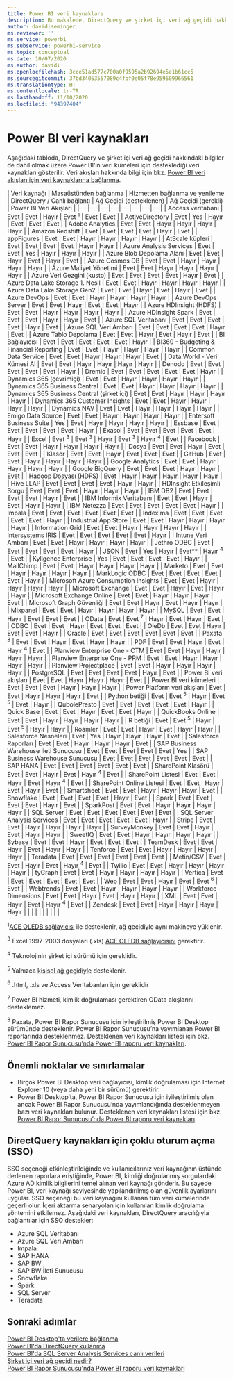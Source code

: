 ```yaml
---
title: Power BI veri kaynakları
description: Bu makalede, DirectQuery ve şirket içi veri ağ geçidi hakkındaki bilgiler de dahil olmak üzere Power BI’ın desteklediği veri kaynakları listelenir.
author: davidiseminger
ms.reviewer: ''
ms.service: powerbi
ms.subservice: powerbi-service
ms.topic: conceptual
ms.date: 10/07/2020
ms.author: davidi
ms.openlocfilehash: 3cce51ad577c700a0f9595a2b92694e5e1b61cc5
ms.sourcegitcommit: 37bd34053557089c4fbf0e05f78e959609966561
ms.translationtype: HT
ms.contentlocale: tr-TR
ms.lasthandoff: 11/10/2020
ms.locfileid: "94397404"
---
```

# <a name="power-bi-data-sources"></a>Power BI veri kaynakları

Aşağıdaki tabloda, DirectQuery ve şirket içi veri ağ geçidi hakkındaki bilgiler de dahil olmak üzere Power BI’ın veri kümeleri için desteklediği veri kaynakları gösterilir. Veri akışları hakkında bilgi için bkz. [Power BI veri akışları için veri kaynaklarına bağlanma](../transform-model/dataflows/dataflows-configure-consume.md).

| Veri kaynağı | Masaüstünden bağlanma | Hizmetten bağlanma ve yenileme | DirectQuery / Canlı bağlantı | Ağ Geçidi (desteklenen) | Ağ Geçidi (gerekli) | Power BI Veri Akışları |
|---|---|---|---|---|---|---|---|
| Access veritabanı | Evet | Evet | Hayır | Evet <sup>1</sup> | Evet | Evet |
| ActiveDirectory | Evet | Yes | Hayır | Evet | Evet | Evet |
| Adobe Analytics | Evet | Evet | Hayır | Hayır | Hayır | Hayır |
| Amazon Redshift | Evet | Evet | Evet | Evet | Hayır | Evet |
| appFigures | Evet | Evet | Hayır | Hayır | Hayır | Hayır |
| AtScale küpleri | Evet | Evet | Evet | Evet | Hayır | Hayır |
| Azure Analysis Services | Evet | Evet | Yes | Hayır | Hayır | Hayır |
| Azure Blob Depolama Alanı | Evet | Evet | Hayır | Evet | Hayır | Evet |
| Azure Cosmos DB | Evet | Evet | Hayır | Hayır | Hayır | Hayır |
| Azure Maliyet Yönetimi | Evet | Evet | Hayır | Hayır | Hayır | Hayır |
| Azure Veri Gezgini (kusto) | Evet | Evet | Evet | Evet | Hayır | Evet |
| Azure Data Lake Storage 1. Nesil | Evet | Evet | Hayır | Hayır | Hayır | Hayır |
| Azure Data Lake Storage Gen2 | Evet | Evet | Hayır | Evet | Hayır | Evet |
| Azure DevOps | Evet | Evet | Hayır | Hayır | Hayır | Hayır |
| Azure DevOps Server | Evet | Evet | Hayır | Evet | Evet | Hayır |
| Azure HDInsight (HDFS) | Evet | Evet | Hayır | Hayır | Hayır | Hayır |
| Azure HDInsight Spark | Evet | Evet | Evet | Hayır | Hayır | Evet |
| Azure SQL Veritabanı | Evet | Evet | Evet | Evet | Hayır | Evet |
| Azure SQL Veri Ambarı | Evet | Evet | Evet | Evet | Hayır | Evet |
| Azure Tablo Depolama | Evet | Evet | Hayır | Evet | Hayır | Evet |
| BI Bağlayıcısı | Evet | Evet | Evet | Evet | Evet | Hayır |
| BI360 - Budgeting & Financial Reporting | Evet | Evet | Hayır | Hayır | Hayır | Hayır |
| Common Data Service | Evet | Evet | Hayır | Hayır | Hayır | Evet |
| Data.World - Veri Kümesi Al | Evet | Evet | Hayır | Hayır | Hayır | Hayır |
| Denodo | Evet | Evet | Evet | Evet | Evet | Hayır |
| Dremio | Evet | Evet | Evet | Evet | Evet | Hayır |
| Dynamics 365 (çevrimiçi) | Evet | Evet | Hayır | Hayır | Hayır | Hayır |
| Dynamics 365 Business Central | Evet | Evet | Hayır | Hayır | Hayır | Hayır |
| Dynamics 365 Business Central (şirket içi) | Evet | Evet | Hayır | Hayır | Hayır | Hayır |
| Dynamics 365 Customer Insights | Evet | Evet | Hayır | Hayır | Hayır | Hayır |
| Dynamics NAV | Evet | Evet | Hayır | Hayır | Hayır | Hayır |
| Emigo Data Source | Evet | Evet | Hayır | Hayır | Hayır | Hayır |
| Entersoft Business Suite | Yes | Evet | Hayır | Hayır | Hayır | Hayır |
| Essbase | Evet | Evet | Evet | Evet | Evet | Hayır |
| Exasol | Evet | Evet | Evet | Evet | Evet | Hayır |
| Excel | Evet <sup>3</sup> | Evet <sup>3</sup> | Hayır | Evet <sup>3</sup> | Hayır <sup>4</sup> | Evet |
| Facebook | Evet | Evet | Hayır | Hayır | Hayır | Hayır |
| Dosya | Evet | Evet | Hayır | Evet | Evet | Evet |
| Klasör | Evet | Evet | Hayır | Evet | Evet | Evet |
| GitHub | Evet | Evet | Hayır | Hayır | Hayır | Hayır |
| Google Analytics | Evet | Evet | Hayır | Hayır | Hayır | Hayır |
| Google BigQuery | Evet | Evet | Evet | Hayır | Hayır | Evet |
| Hadoop Dosyası (HDFS) | Evet | Hayır | Hayır | Hayır | Hayır | Hayır |
| Hive LLAP | Evet | Evet | Evet | Evet | Hayır | Hayır |
| HDInsight Etkileşimli Sorgu | Evet | Evet | Evet | Hayır | Hayır | Hayır |
| IBM DB2 | Evet | Evet | Evet | Evet | Hayır | Evet |
| IBM Informix Veritabanı | Evet | Evet | Hayır | Evet | Hayır | Hayır |
| IBM Netezza | Evet | Evet | Evet | Evet | Evet | Hayır |
| Impala | Evet | Evet | Evet | Evet | Evet | Evet |
| Indexima | Evet | Evet | Evet | Evet | Evet | Hayır |
| Industrial App Store | Evet | Evet | Hayır | Hayır | Hayır | Hayır |
| Information Grid | Evet | Evet | Hayır | Hayır | Hayır | Hayır |
| Intersystems IRIS | Evet | Evet | Evet | Evet | Evet | Hayır |
| Intune Veri Ambarı | Evet | Evet | Hayır | Hayır | Hayır | Hayır |
| Jethro ODBC | Evet | Evet | Evet | Evet | Evet | Hayır |
| JSON | Evet | Yes | Hayır | Evet** | Hayır <sup>4</sup> | Evet |
| Kyligence Enterprise | Yes | Evet | Evet | Evet | Evet | Hayır |
| MailChimp | Evet | Evet | Hayır | Hayır | Hayır | Hayır |
| Marketo | Evet | Evet | Hayır | Hayır | Hayır | Hayır |
| MarkLogic ODBC | Evet | Evet | Evet | Evet | Evet | Hayır |
| Microsoft Azure Consumption Insights | Evet | Evet | Hayır | Hayır | Hayır | Hayır |
| Microsoft Exchange | Evet | Evet | Hayır | Evet | Hayır | Hayır |
| Microsoft Exchange Online | Evet | Evet | Hayır | Hayır | Hayır | Evet |
| Microsoft Graph Güvenliği | Evet | Evet | Hayır | Evet | Hayır | Hayır |
| Mixpanel | Evet | Evet | Hayır | Hayır | Hayır | Hayır |
| MySQL | Evet | Evet | Hayır | Evet | Evet | Evet |
| OData | Evet | Evet <sup>7</sup> | Hayır | Evet | Hayır | Evet |
| ODBC | Evet | Evet | Hayır | Evet | Evet | Evet |
| OleDb | Evet | Evet | Hayır | Evet | Evet | Hayır |
| Oracle | Evet | Evet | Evet | Evet | Evet | Evet |
| Paxata <sup>8</sup> | Evet | Evet | Hayır | Evet | Hayır | Hayır |
| PDF | Evet | Evet | Hayır | Evet | Hayır <sup>4</sup> | Evet |
| Planview Enterprise One - CTM | Evet | Evet | Hayır | Hayır | Hayır | Hayır |
| Planview Enterprise One - PRM | Evet | Evet | Hayır | Hayır | Hayır | Hayır |
| Planview Projectplace | Evet | Evet | Hayır | Hayır | Hayır | Hayır |
| PostgreSQL | Evet | Evet | Evet | Evet | Hayır | Evet |
| Power BI veri akışları | Evet | Evet | Hayır | Hayır | Hayır | Evet |
| Power BI veri kümeleri | Evet | Evet | Evet | Hayır | Hayır | Hayır |
| Power Platform veri akışları | Evet | Evet | Hayır | Hayır | Hayır | Evet |
| Python betiği | Evet | Evet <sup>5</sup> | Hayır | Evet <sup>5</sup> | Evet | Hayır |
| QubolePresto | Evet | Evet | Evet | Evet | Evet | Hayır |
| Quick Base | Evet | Evet | Hayır | Evet | Evet | Hayır |
| QuickBooks Online | Evet | Evet | Hayır | Hayır | Hayır | Hayır |
| R betiği | Evet | Evet <sup>5</sup> | Hayır | Evet <sup>5</sup> | Hayır | Hayır |
| Roamler | Evet | Evet | Hayır | Evet | Hayır | Hayır |
| Salesforce Nesneleri | Evet | Yes | Hayır | Hayır | Hayır | Evet |
| Salesforce Raporları | Evet | Evet | Hayır | Hayır | Hayır | Evet |
| SAP Business Warehouse İleti Sunucusu | Evet | Evet | Evet | Evet | Evet | Yes |
| SAP Business Warehouse Sunucusu | Evet | Evet | Evet | Evet | Evet | Evet |
| SAP HANA | Evet | Evet | Evet | Evet | Evet | Evet |
| SharePoint Klasörü | Evet | Evet | Hayır | Evet | Hayır <sup>4</sup> | Evet |
| SharePoint Listesi | Evet | Evet | Hayır | Evet | Hayır <sup>4</sup> | Evet |
| SharePoint Online Listesi | Evet | Evet | Hayır | Evet | Hayır | Evet |
| Smartsheet | Evet | Evet | Hayır | Hayır | Hayır | Evet |
| Snowflake | Evet | Evet | Evet | Evet | Hayır | Evet |
| Spark | Evet | Evet | Evet | Evet | Hayır | Evet |
| SparkPost | Evet | Evet | Hayır | Hayır | Hayır | Hayır |
| SQL Server | Evet | Evet | Evet | Evet | Evet | Evet |
| SQL Server Analysis Services | Evet | Evet | Evet | Evet | Evet | Hayır |
| Stripe | Evet | Evet | Hayır | Hayır | Hayır | Hayır |
| SurveyMonkey | Evet | Evet | Hayır | Evet | Hayır | Hayır |
| SweetIQ | Evet | Evet | Hayır | Hayır | Hayır | Hayır |
| Sybase | Evet | Evet | Hayır | Evet | Evet | Evet |
| TeamDesk | Evet | Evet | Hayır | Evet | Hayır | Hayır |
| Tenforce | Evet | Evet | Hayır | Hayır | Hayır | Hayır |
| Teradata | Evet | Evet | Evet | Evet | Evet | Evet |
| Metin/CSV | Evet | Evet | Hayır | Evet | Hayır <sup>4</sup> | Evet |
| Twilio | Evet | Evet | Hayır | Hayır | Hayır | Hayır |
| tyGraph | Evet | Evet | Hayır | Hayır | Hayır | Hayır |
| Vertica | Evet | Evet | Evet | Evet | Evet | Evet |
| Web | Evet | Evet | Hayır | Evet | Evet <sup>6</sup> | Evet |
| Webtrends | Evet | Evet | Hayır | Hayır | Hayır | Hayır |
| Workforce Dimensions | Evet | Evet | Hayır | Evet | Hayır | Hayır |
| XML | Evet | Evet | Hayır | Evet | Hayır <sup>4</sup> | Evet |
| Zendesk | Evet | Evet | Hayır | Hayır | Hayır | Hayır |
| | | | | | | | |

<sup>1</sup>[ACE OLEDB sağlayıcısı](https://www.microsoft.com/download/details.aspx?id=54920) ile desteklenir, ağ geçidiyle aynı makineye yüklenir.

<sup>3</sup> Excel 1997-2003 dosyaları (.xls) [ACE OLEDB sağlayıcısını](https://www.microsoft.com/download/details.aspx?id=54920) gerektirir.

<sup>4</sup> Teknolojinin şirket içi sürümü için gereklidir.

<sup>5</sup> Yalnızca [kişisel ağ geçidiyle](service-gateway-personal-mode.md) desteklenir.

<sup>6</sup> .html, .xls ve Access Veritabanları için gereklidir

<sup>7</sup> Power BI hizmeti, kimlik doğrulaması gerektiren OData akışlarını desteklemez.

<sup>8</sup> Paxata, Power BI Rapor Sunucusu için iyileştirilmiş Power BI Desktop sürümünde desteklenir. Power BI Rapor Sunucusu’na yayımlanan Power BI raporlarında desteklenmez. Desteklenen veri kaynakları listesi için bkz. [Power BI Rapor Sunucusu’nda Power BI raporu veri kaynakları](../report-server/data-sources.md).

## <a name="considerations-and-limitations"></a>Önemli noktalar ve sınırlamalar

- Birçok Power BI Desktop veri bağlayıcısı, kimlik doğrulaması için Internet Explorer 10 (veya daha yeni bir sürümü) gerektirir. 
- Power BI Desktop’ta, Power BI Rapor Sunucusu için iyileştirilmiş olan ancak Power BI Rapor Sunucusu’nda yayımlandığında desteklenmeyen bazı veri kaynakları bulunur. Desteklenen veri kaynakları listesi için bkz. [Power BI Rapor Sunucusu’nda Power BI raporu veri kaynakları](../report-server/data-sources.md).

## <a name="single-sign-on-sso-for-directquery-sources"></a>DirectQuery kaynakları için çoklu oturum açma (SSO)

SSO seçeneği etkinleştirildiğinde ve kullanıcılarınız veri kaynağının üstünde derlenen raporlara eriştiğinde, Power BI, kimliği doğrulanmış sorgulardaki Azure AD kimlik bilgilerini temel alınan veri kaynağı gönderir. Bu sayede Power BI, veri kaynağı seviyesinde yapılandırılmış olan güvenlik ayarlarını uygular.
SSO seçeneği bu veri kaynağını kullanan tüm veri kümelerinde geçerli olur. İçeri aktarma senaryoları için kullanılan kimlik doğrulama yöntemini etkilemez. Aşağıdaki veri kaynakları, DirectQuery aracılığıyla bağlantılar için SSO destekler:

- Azure SQL Veritabanı
- Azure SQL Veri Ambarı
- Impala
- SAP HANA
- SAP BW
- SAP BW İleti Sunucusu
- Snowflake
- Spark
- SQL Server
- Teradata

## <a name="next-steps"></a>Sonraki adımlar

[Power BI Desktop'ta verilere bağlanma](desktop-quickstart-connect-to-data.md)  
[Power BI'da DirectQuery kullanma](desktop-directquery-about.md)  
[Power BI'da SQL Server Analysis Services canlı verileri](sql-server-analysis-services-tabular-data.md)  
[Şirket içi veri ağ geçidi nedir?](service-gateway-onprem.md)  
[Power BI Rapor Sunucusu'nda Power BI raporu veri kaynakları](../report-server/data-sources.md)